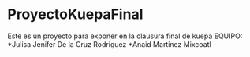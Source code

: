 # ProyectoKuepaFinal
Este es un proyecto para exponer en la clausura final de kuepa
EQUIPO:
*Julisa Jenifer De la Cruz Rodriguez</li>
*Anaid Martinez Mixcoatl
